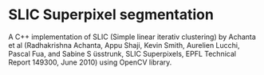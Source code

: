 <h1>SLIC Superpixel segmentation</h1>

A C++ implementation of SLIC (Simple linear iterativ clustering) by Achanta et al (Radhakrishna Achanta, Appu Shaji, Kevin Smith, Aurelien Lucchi, Pascal Fua, and Sabine S ̈usstrunk, SLIC Superpixels, EPFL Technical
Report 149300, June 2010) using OpenCV library. 

